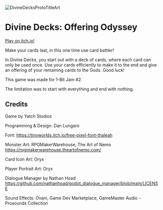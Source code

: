 ![DivineDecksProtoTitleArt](https://github.com/Zami77/DivineDecks-OfferingOdyssey/assets/15083731/86ccb823-edf6-495a-a51d-12201963602a)

# Divine Decks: Offering Odyssey
[Play on itch.io!](https://yatchstudios.itch.io/divine-decks-offering-odyssey)

Make your cards last, in this one time use card battler!

In Divine Decks, you start out with a deck of cards, where each card can only be used once. Use your cards efficiently to make it to the end and give an offering of your remaining cards to the Gods. Good luck!

This game was made for 1-Bit Jam #2.

The limitation was to start with everything and end with nothing.

## Credits
Game by Yatch Studios

Programming & Design: Dan Lungaro

Font: https://tinyworlds.itch.io/free-pixel-font-thaleah

Monster Art: RPGMakerWarehouse, The Art of Nemo https://rpgmakerwarehouse.theartofnemo.com/

Card Icon Art: Oryx

Player Portrait Art: Oryx

Dialogue Manager by Nathan Hoad https://github.com/nathanhoad/godot_dialogue_manager/blob/main/LICENSE

Sound Effects: Ovani, Game Dev Marketplace, GameMaster Audio - Prosounds Collection
